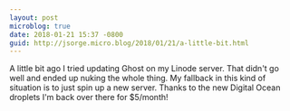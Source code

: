 ```yaml
---
layout: post
microblog: true
date: 2018-01-21 15:37 -0800
guid: http://jsorge.micro.blog/2018/01/21/a-little-bit.html
---
```

A little bit ago I tried updating Ghost on my Linode server. That didn't go well and ended up nuking the whole thing. My fallback in this kind of situation is to just spin up a new server. Thanks to the new Digital Ocean droplets I'm back over there for $5/month!
